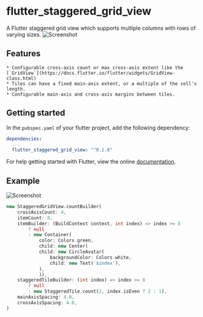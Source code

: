 # flutter_staggered_grid_view

A Flutter staggered grid view which supports multiple columns with rows of varying sizes.
![Screenshot](https://github.com/letsar/flutter_staggered_grid_view/blob/master/doc/images/example_01.PNG)

## Features

    * Configurable cross-axis count or max cross-axis extent like the [`GridView`](https://docs.flutter.io/flutter/widgets/GridView-class.html)
    * Tiles can have a fixed main-axis extent, or a multiple of the cell's length.
    * Configurable main-axis and cross-axis margins between tiles.

## Getting started

In the `pubspec.yaml` of your flutter project, add the following dependency:

```yaml
dependencies:
  ...
  flutter_staggered_grid_view: "^0.1.0"
```

For help getting started with Flutter, view the online [documentation](https://flutter.io/).

## Example

![Screenshot](https://github.com/letsar/flutter_staggered_grid_view/blob/master/doc/images/example_02.PNG)

```dart
new StaggeredGridView.countBuilder(
    crossAxisCount: 4,
    itemCount: 8,
    itemBuilder: (BuildContext context, int index) => index >= 8
        ? null
        : new Container(
            color: Colors.green,
            child: new Center(
            child: new CircleAvatar(
                backgroundColor: Colors.white,
                child: new Text('$index'),
            ),
            )),
    staggeredTileBuilder: (int index) => index >= 8
        ? null
        : new StaggeredTile.count(2, index.isEven ? 2 : 1),
    mainAxisSpacing: 4.0,
    crossAxisSpacing: 4.0,
)
```
